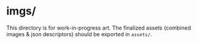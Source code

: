 imgs/
=====

This directory is for work-in-progress art. The finalized assets (combined images & json descriptors) should be exported in `assets/`.
